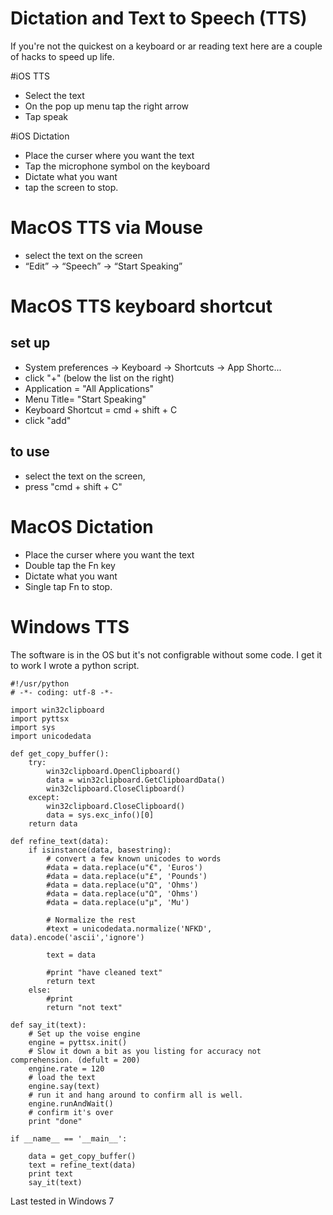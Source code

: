 Dictation and Text to Speech (TTS)
===
If you're not the quickest on a keyboard or ar reading text here are a couple of hacks to speed up life.

#iOS TTS
* Select the text
* On the pop up menu tap the right arrow
* Tap speak

#iOS Dictation
* Place the curser where you want the text
* Tap the microphone symbol on the keyboard
* Dictate what you want
* tap the screen to stop.

# MacOS TTS via Mouse
* select the text on the screen
* “Edit” -> “Speech” -> “Start Speaking”

# MacOS TTS keyboard shortcut

## set up
* System preferences -> Keyboard -> Shortcuts -> App Shortc...
* click "+" (below the list on the right)
* Application = "All Applications"
* Menu Title= "Start Speaking"
* Keyboard Shortcut = cmd + shift + C
* click "add"

## to use
* select the text on the screen, 
* press "cmd + shift + C"

# MacOS Dictation
* Place the curser where you want the text
* Double tap the Fn key
* Dictate what you want
* Single tap Fn to stop.

# Windows TTS
The software is in the OS but it's not configrable without some code. I get it to work I wrote a python script.

~~~
#!/usr/python
# -*- coding: utf-8 -*-

import win32clipboard
import pyttsx
import sys
import unicodedata

def get_copy_buffer():
    try:
        win32clipboard.OpenClipboard()
        data = win32clipboard.GetClipboardData()
        win32clipboard.CloseClipboard()
    except:
        win32clipboard.CloseClipboard()
        data = sys.exc_info()[0]
    return data

def refine_text(data):
    if isinstance(data, basestring):
        # convert a few known unicodes to words
        #data = data.replace(u"€", 'Euros')
        #data = data.replace(u"£", 'Pounds')
        #data = data.replace(u"Ω", 'Ohms')
        #data = data.replace(u"Ω", 'Ohms')
        #data = data.replace(u"μ", 'Mu')

        # Normalize the rest
        #text = unicodedata.normalize('NFKD', data).encode('ascii','ignore')

        text = data

        #print "have cleaned text"
        return text
    else:
        #print
        return "not text"

def say_it(text):
    # Set up the voise engine
    engine = pyttsx.init()
    # Slow it down a bit as you listing for accuracy not comprehension. (defult = 200)
    engine.rate = 120
    # load the text
    engine.say(text)
    # run it and hang around to confirm all is well.
    engine.runAndWait()
    # confirm it's over
    print "done"

if __name__ == '__main__':

    data = get_copy_buffer()
    text = refine_text(data)
    print text
    say_it(text)
~~~

Last tested in Windows 7